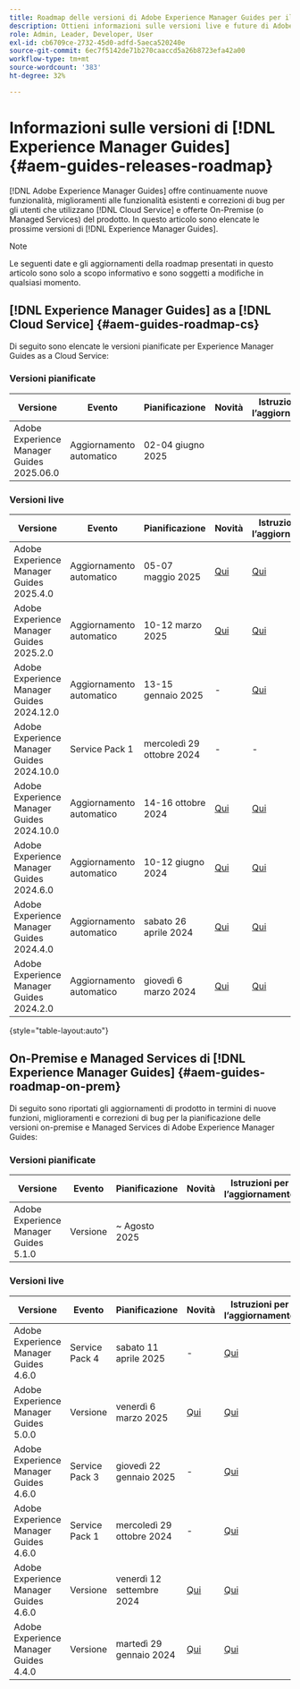 ```yaml
---
title: Roadmap delle versioni di Adobe Experience Manager Guides per il 2024
description: Ottieni informazioni sulle versioni live e future di Adobe Experience Manager Guides on-prem e Adobe Experience Manager Guides as a Cloud Service
role: Admin, Leader, Developer, User
exl-id: cb6709ce-2732-45d0-adfd-5aeca520240e
source-git-commit: 6ec7f5142de71b270caaccd5a26b8723efa42a00
workflow-type: tm+mt
source-wordcount: '383'
ht-degree: 32%

---
```


# Informazioni sulle versioni di [!DNL Experience Manager Guides] {#aem-guides-releases-roadmap}

[!DNL Adobe Experience Manager Guides] offre continuamente nuove funzionalità, miglioramenti alle funzionalità esistenti e correzioni di bug per gli utenti che utilizzano [!DNL Cloud Service] e offerte On-Premise (o Managed Services) del prodotto. In questo articolo sono elencate le prossime versioni di [!DNL Experience Manager Guides].

>[!NOTE]
>
>Le seguenti date e gli aggiornamenti della roadmap presentati in questo articolo sono solo a scopo informativo e sono soggetti a modifiche in qualsiasi momento.

## [!DNL Experience Manager Guides] as a [!DNL Cloud Service] {#aem-guides-roadmap-cs}

Di seguito sono elencate le versioni pianificate per Experience Manager Guides as a Cloud Service:

### Versioni pianificate


| Versione | Evento | Pianificazione | Novità | Istruzioni per l’aggiornamento | Problemi risolti | Stato |
|---|---|---|---|---|---|---|
| Adobe Experience Manager Guides 2025.06.0 | Aggiornamento automatico | 02-04 giugno 2025 |  |  |  | Destinazione |

### Versioni live

| Versione | Evento | Pianificazione | Novità | Istruzioni per l’aggiornamento | Problemi risolti | Stato |
|---|---|---|---|---|---|---|
| Adobe Experience Manager Guides 2025.4.0 | Aggiornamento automatico | 05-07 maggio 2025 | [Qui](whats-new-2025-04-0.md) | [Qui](upgrade-instructions-2025-04-0.md) | [Qui](fixed-issues-2025-04-0.md) | Aggiornata |
| Adobe Experience Manager Guides 2025.2.0 | Aggiornamento automatico | 10-12 marzo 2025 | [Qui](whats-new-2025-02-0.md) | [Qui](upgrade-instructions-2025-02-0.md) | [Qui](fixed-issues-2025-02-0.md) | Aggiornata |
| Adobe Experience Manager Guides 2024.12.0 | Aggiornamento automatico | 13-15 gennaio 2025 | - | [Qui](upgrade-instructions-2024-12-0.md) | [Qui](fixed-issues-2024-12-0.md) | Aggiornata |
| Adobe Experience Manager Guides 2024.10.0 | Service Pack 1 | mercoledì 29 ottobre 2024 | - | - | [Qui](fixed-issues-2024-10-0-sp1.md) | Aggiornata |
| Adobe Experience Manager Guides 2024.10.0 | Aggiornamento automatico | 14-16 ottobre 2024 | [Qui](whats-new-2024-10-0.md) | [Qui](upgrade-instructions-2024-10-0.md) | [Qui](fixed-issues-2024-10-0.md) | Aggiornata |
| Adobe Experience Manager Guides 2024.6.0 | Aggiornamento automatico | 10-12 giugno 2024 | [Qui](whats-new-2024-06-0.md) | [Qui](upgrade-instructions-2024-06-0.md) | [Qui](fixed-issues-2024-06-0.md) | Aggiornata |
| Adobe Experience Manager Guides 2024.4.0 | Aggiornamento automatico | sabato 26 aprile 2024 | [Qui](whats-new-2024-04-0.md) | [Qui](upgrade-instructions-2024-04-0.md) | [Qui](fixed-issues-2024-04-0.md) | Aggiornata |
| Adobe Experience Manager Guides 2024.2.0 | Aggiornamento automatico | giovedì 6 marzo 2024 | [Qui](whats-new-2024-2-0.md) | [Qui](upgrade-instructions-2024-2-0.md) | [Qui](fixed-issues-2024-2-0.md) | Aggiornata |

{style="table-layout:auto"}



## On-Premise e Managed Services di [!DNL Experience Manager Guides] {#aem-guides-roadmap-on-prem}

Di seguito sono riportati gli aggiornamenti di prodotto in termini di nuove funzioni, miglioramenti e correzioni di bug per la pianificazione delle versioni on-premise e Managed Services di Adobe Experience Manager Guides:

### Versioni pianificate

| Versione | Evento | Pianificazione | Novità | Istruzioni per l’aggiornamento | Stato |
|---|---|---|---|---|---|
| Adobe Experience Manager Guides 5.1.0 | Versione | ~ Agosto 2025 |  |  | Destinazione |

### Versioni live

| Versione | Evento | Pianificazione | Novità | Istruzioni per l’aggiornamento | Stato |
|---|---|---|---|---|---|
| Adobe Experience Manager Guides 4.6.0 | Service Pack 4 | sabato 11 aprile 2025 | - | [Qui](upgrade-instructions-4-6-0-sp4.md) | Rilasciato |
| Adobe Experience Manager Guides 5.0.0 | Versione | venerdì 6 marzo 2025 | [Qui](whats-new-5-0-0.md) | [Qui](upgrade-instructions-5-0-0.md) | Rilasciato |
| Adobe Experience Manager Guides 4.6.0 | Service Pack 3 | giovedì 22 gennaio 2025 | - | [Qui](upgrade-instructions-4-6-0-sp2.md) | Rilasciato |
| Adobe Experience Manager Guides 4.6.0 | Service Pack 1 | mercoledì 29 ottobre 2024 | - | [Qui](upgrade-instructions-4-6-0-sp1.md) | Rilasciato |
| Adobe Experience Manager Guides 4.6.0 | Versione | venerdì 12 settembre 2024 | [Qui](whats-new-4-6.md) | [Qui](upgrade-instructions-4-6-0.md) | Rilasciato |
| Adobe Experience Manager Guides 4.4.0 | Versione | martedì 29 gennaio 2024 | [Qui](whats-new-4-4.md) | [Qui](upgrade-instructions-4-4.md) | Rilasciato |



